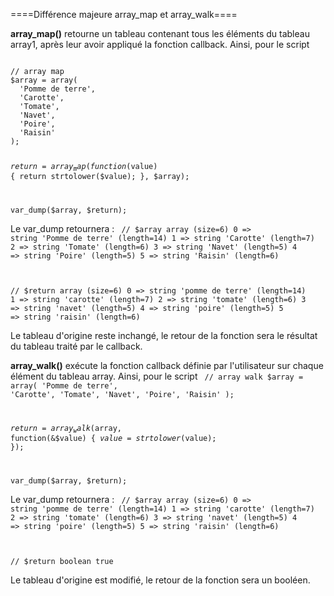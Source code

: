 ====Différence majeure array_map et array_walk====

**array_map()** retourne un tableau contenant tous les éléments du tableau array1, après leur avoir appliqué la fonction callback. Ainsi, pour le script

<code php>
// array map
$array = array(
  'Pomme de terre',
  'Carotte',
  'Tomate',
  'Navet',
  'Poire',
  'Raisin'
);

$return = array_map(function($value) {
  return strtolower($value);
}, $array);

var_dump($array, $return);
</code>

Le var_dump retournera :
<code php>
// $array
array (size=6)
  0 => string 'Pomme de terre' (length=14)
  1 => string 'Carotte' (length=7)
  2 => string 'Tomate' (length=6)
  3 => string 'Navet' (length=5)
  4 => string 'Poire' (length=5)
  5 => string 'Raisin' (length=6)

// $return
array (size=6)
  0 => string 'pomme de terre' (length=14)
  1 => string 'carotte' (length=7)
  2 => string 'tomate' (length=6)
  3 => string 'navet' (length=5)
  4 => string 'poire' (length=5)
  5 => string 'raisin' (length=6)
</code>

Le tableau d'origine reste inchangé, le retour de la fonction sera le résultat du tableau traité par le callback.

**array_walk()** exécute la fonction callback définie par l'utilisateur sur chaque élément du tableau array. Ainsi, pour le script
<code php>
// array walk
$array = array(
  'Pomme de terre',
  'Carotte',
  'Tomate',
  'Navet',
  'Poire',
  'Raisin'
);

$return = array_walk($array, function(&$value) {
  $value = strtolower($value);
});

var_dump($array, $return);
</code>

Le var_dump retournera :
<code php>
// $array
array (size=6)
  0 => string 'pomme de terre' (length=14)
  1 => string 'carotte' (length=7)
  2 => string 'tomate' (length=6)
  3 => string 'navet' (length=5)
  4 => string 'poire' (length=5)
  5 => string 'raisin' (length=6)

// $return
boolean true
</code>

Le tableau d'origine est modifié, le retour de la fonction sera un booléen.
